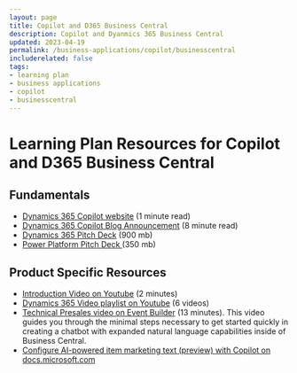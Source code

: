 ```yaml
---
layout: page
title: Copilot and D365 Business Central
description: Copilot and Dyanmics 365 Business Central
updated: 2023-04-19
permalink: /business-applications/copilot/businesscentral
includerelated: false
tags:
- learning plan
- business applications
- copilot
- businesscentral
---
```


# Learning Plan Resources for Copilot and D365 Business Central

## **Fundamentals** 

* <a href="https://www.microsoft.com/en-us/ai/dynamics-365-ai" target="_blank">Dynamics 365 Copilot website<a/> (1 minute read)
* <a href="https://cloudblogs.microsoft.com/dynamics365/bdm/2023/03/06/introducing-microsoft-dynamics-365-copilot-bringing-next-generation-ai-to-every-line-of-business" target="_blank">Dynamics 365 Copilot Blog Announcement<a/> (8 minute read)
* <a href="https://transform.microsoft.com/download?assetname=assets/Business%20Applications%20AI%20Seller%20Pitch%20Deck.pptx&download=1/" target="_blank">Dynamics 365 Pitch Deck<a/> (900 mb)
* <a href="https://transform.microsoft.com/modernwork/download?assetname=assets%2FLow%20Code%20%2B%20AI%20Pitch%20Deck.pptx&download=1" target="_blank">Power Platform Pitch Deck <a/> (350 mb)

## **Product Specific Resources** 

* <a href="https://www.youtube.com/watch?v=RVXJaVUxGD4" target="_blank">Introduction Video on Youtube<a/> (2 minutes)
* <a href="https://www.youtube.com/playlist?list=PL3SGxR9rKDdZr848K1vSkNHO5F72xJvN4" target="_blank">Dynamics 365 Video playlist on Youtube<a/> (6 videos)
* <a href="https://msuspartners.eventbuilder.com/event/72197?source=D365Copilot" target="_blank">Technical Presales video on Event Builder<a/> (13 minutes). This video guides you through the minimal steps necessary to get started quickly in creating a chatbot with expanded natural language capabilities inside of Business Central.
* <a href="https://learn.microsoft.com/en-us/dynamics365/business-central/enable-ai" target="_blank">Configure AI-powered item marketing text (preview) with Copilot on docs.microsoft.com

